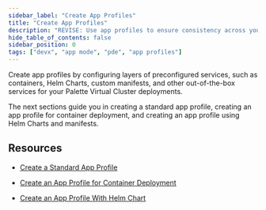 ```yaml
---
sidebar_label: "Create App Profiles"
title: "Create App Profiles"
description: "REVISE: Use app profiles to ensure consistency across your Palette Virtual Clusters."
hide_table_of_contents: false
sidebar_position: 0
tags: ["devx", "app mode", "pde", "app profiles"]
---
```



Create app profiles by configuring layers of preconfigured services, such as containers, Helm Charts, custom manifests, and other out-of-the-box services for your Palette Virtual Cluster deployments.

The next sections guide you in creating a standard app profile, creating an app profile for container deployment, and creating an app profile using Helm Charts and manifests.


## Resources

- [Create a Standard App Profile](../create-app-profiles/create-standard-app-profile.md)

- [Create an App Profile for Container Deployment](container-deployment.md)

- [Create an App Profile With Helm Chart](create-helm-profile.md)
